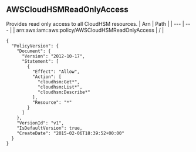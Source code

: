 
## AWSCloudHSMReadOnlyAccess
Provides read only access to all CloudHSM resources.
| Arn | Path |
| --- | --- |
| arn:aws:iam::aws:policy/AWSCloudHSMReadOnlyAccess | / |
```
{
  "PolicyVersion": {
    "Document": {
      "Version": "2012-10-17",
      "Statement": [
        {
          "Effect": "Allow",
          "Action": [
            "cloudhsm:Get*",
            "cloudhsm:List*",
            "cloudhsm:Describe*"
          ],
          "Resource": "*"
        }
      ]
    },
    "VersionId": "v1",
    "IsDefaultVersion": true,
    "CreateDate": "2015-02-06T18:39:52+00:00"
  }
}
```
